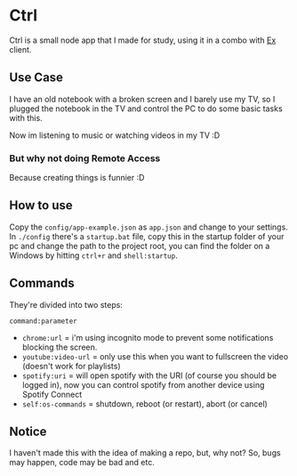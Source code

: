# Ctrl

Ctrl is a small node app that I made for study, using it in a combo with [Ex](https://github.com/caiodomingues/ex) client.

## Use Case

I have an old notebook with a broken screen and I barely use my TV, so I plugged the notebook in the TV and control the PC to do some basic tasks with this.

Now im listening to music or watching videos in my TV :D

### But why not doing Remote Access

Because creating things is funnier :D

## How to use

Copy the `config/app-example.json` as `app.json` and change to your settings. In `./config` there's a `startup.bat` file, copy this in the startup folder of your pc and change the path to the project root, you can find the folder on a Windows by hitting `ctrl+r` and `shell:startup`.

## Commands

They're divided into two steps:

`command:parameter`

- `chrome:url` = i'm using incognito mode to prevent some notifications blocking the screen.
- `youtube:video-url` = only use this when you want to fullscreen the video (doesn't work for playlists)
- `spotify:uri` = will open spotify with the URI (of course you should be logged in), now you can control spotify from another device using Spotify Connect
- `self:os-commands` = shutdown, reboot (or restart), abort (or cancel)

## Notice

I haven't made this with the idea of making a repo, but, why not? So, bugs may happen, code may be bad and etc.

